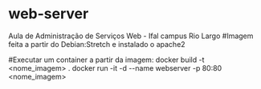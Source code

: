 # web-server
Aula de Administração de Serviços Web - Ifal campus Rio Largo
#Imagem feita a partir do Debian:Stretch e instalado o apache2

#Executar um container a partir da imagem:
docker build -t <nome_imagem> .
docker run -it -d --name webserver -p 80:80 <nome_imagem>
